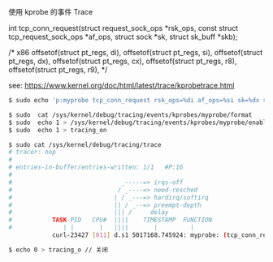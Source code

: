 使用 kprobe 的事件 Trace 

int tcp_conn_request(struct request_sock_ops *rsk_ops,
		     const struct tcp_request_sock_ops *af_ops,
		     struct sock *sk, struct sk_buff *skb);

/* x86
		offsetof(struct pt_regs, di),
		offsetof(struct pt_regs, si),
		offsetof(struct pt_regs, dx),
		offsetof(struct pt_regs, cx),
		offsetof(struct pt_regs, r8),
		offsetof(struct pt_regs, r9),
*/

see: https://www.kernel.org/doc/html/latest/trace/kprobetrace.html

```bash
$ sudo echo 'p:myprobe tcp_conn_request rsk_ops=%di af_ops=%si sk=%dx skb=%cx' > /sys/kernel/debug/tracing/kprobe_events

$ sudo  cat /sys/kernel/debug/tracing/events/kprobes/myprobe/format
$ sudo  echo 1 > /sys/kernel/debug/tracing/events/kprobes/myprobe/enable
$ sudo  echo 1 > tracing_on

$ sudo cat /sys/kernel/debug/tracing/trace
# tracer: nop
#
# entries-in-buffer/entries-written: 1/1   #P:16
#
#                              _-----=> irqs-off
#                             / _----=> need-resched
#                            | / _---=> hardirq/softirq
#                            || / _--=> preempt-depth
#                            ||| /     delay
#           TASK-PID   CPU#  ||||    TIMESTAMP  FUNCTION
#              | |       |   ||||       |         |
            curl-23427 [011] d.s1 5017168.745924: myprobe: (tcp_conn_request+0x0/0x760) rsk_ops=0xffffffff8b969940 af_ops=0xffffffff8b4a2b60 sk=0xffff9581df11a6c0 skb=0xffff957324b948f8

$ echo 0 > tracing_o // 关闭
```


